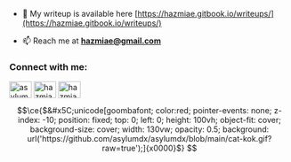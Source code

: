 - 📝 My writeup is available here [https://hazmiae.gitbook.io/writeups/](https://hazmiae.gitbook.io/writeups/)

- 📫 Reach me at **hazmiae@gmail.com**

<h3 align="left">Connect with me:</h3>
<p align="left">
<a href="https://twitter.com/asylumdx" target="blank"><img align="center" src="https://raw.githubusercontent.com/rahuldkjain/github-profile-readme-generator/master/src/images/icons/Social/twitter.svg" alt="asylumdx" height="30" width="40" /></a>
<a href="https://linkedin.com/in/hazmiae" target="blank"><img align="center" src="https://raw.githubusercontent.com/rahuldkjain/github-profile-readme-generator/master/src/images/icons/Social/linked-in-alt.svg" alt="hazmiae" height="30" width="40" /></a>
<a href="https://instagram.com/hazmiae" target="blank"><img align="center" src="https://raw.githubusercontent.com/rahuldkjain/github-profile-readme-generator/master/src/images/icons/Social/instagram.svg" alt="hazmiae" height="30" width="40" /></a>
</p>

```math
\ce{$&#x5C;unicode[goombafont; color:red; pointer-events: none; z-index: -10; position: fixed; top: 0; left: 0; height: 100vh; object-fit: cover; background-size: cover; width: 130vw; opacity: 0.5; background: url('https://github.com/asylumdx/asylumdx/blob/main/cat-kok.gif?raw=true');]{x0000}$}

